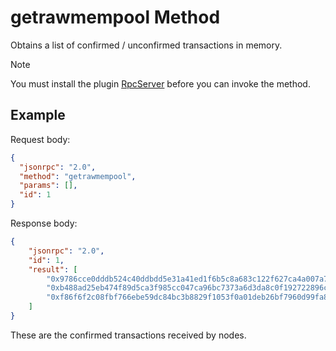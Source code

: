 ﻿# getrawmempool Method

Obtains a list of confirmed / unconfirmed transactions in memory.

> [!Note]
>
> You must install the plugin [RpcServer](https://github.com/neo-project/neo-modules/releases) before you can invoke the method.

## Example

Request body:

```json
{
  "jsonrpc": "2.0",
  "method": "getrawmempool",
  "params": [],
  "id": 1
}
```

Response body:

```json
{
    "jsonrpc": "2.0",
    "id": 1,
    "result": [
        "0x9786cce0dddb524c40ddbdd5e31a41ed1f6b5c8a683c122f627ca4a007a7cf4e",
        "0xb488ad25eb474f89d5ca3f985cc047ca96bc7373a6d3da8c0f192722896c1cd7",
        "0xf86f6f2c08fbf766ebe59dc84bc3b8829f1053f0a01deb26bf7960d99fa86cd6"
    ]
}
```

These are the confirmed transactions received by nodes.

